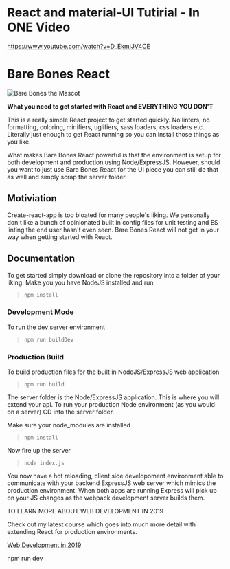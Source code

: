 # React and material-UI Tutirial - In ONE Video
https://www.youtube.com/watch?v=D_EkmjJV4CE


# Bare Bones React

![Bare Bones the Mascot](https://github.com/chawk/bare_bones_react/blob/master/dist/img/logo.png?raw=true)

**What you need to get started with React and EVERYTHING YOU DON'T**

This is a really simple React project to get started quickly.  No linters, no formatting, coloring, minifiers, uglifiers, sass loaders, css loaders etc... Literally just enough to get React running so you can install those things as you like. 

What makes Bare Bones React powerful is that the environment is setup for both development and production using Node/ExpressJS.   However, should you want to just use Bare Bones React for the UI piece you can still do that as well and simply scrap the server folder. 

## Motiviation

Create-react-app is too bloated for many people's liking.  We personally don't like a bunch of opinionated built in config files for unit testing and ES linting the end user hasn't even seen.  Bare Bones React will not get in your way when getting started with React.

## Documentation

To get started simply download or clone the repository into a folder of your liking.  Make you you have NodeJS installed and run

> `npm install`

### Development Mode

To run the dev server environment

> `npm run buildDev`

### Production Build

To build production files for the built in NodeJS/ExpressJS web application

> `npm run build`

The server folder is the Node/ExpressJS application.  This is where you will extend your api.  To run your production Node environment (as you would on a server) CD into the server folder. 

Make sure your node_modules are installed

> `npm install`

Now fire up the server

> `node index.js`

You now have a hot reloading, client side developoment environment able to communicate with your backend ExpressJS web server which mimics the production environment.   When both apps are running Express will pick up on your JS changes as the webpack development server builds them. 

TO LEARN MORE ABOUT WEB DEVELOPMENT IN 2019

Check out my latest course which goes into much more detail with extending React for production environments. 

[Web Development in 2019](https://www.udemy.com/web-development-in-2019-from-start-to-finish/?couponCode=DISCOUNTBAREBONES)

npm run dev